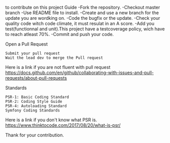 to contribute on this project
Guide
    -Fork the repository.
    -Checkout master branch
    -Use README file to install.
    -Create and use a new branch for the update you are wordking on. 
    -Code the bugfix or the update.
    -Check your quality code witch code climate, it must resulat in an A score.
    -Add you test(functionnal and unit).This project have a testcoverage policy, wich have to reach atleast 70%.
    -Commit and push your code.

Open a Pull Request

    Submit your pull request
    Wait the lead dev to merge the Pull request
    
Here is a link if you are not fluent with pull request
https://docs.github.com/en/github/collaborating-with-issues-and-pull-requests/about-pull-requests

Standards 

    PSR-1: Basic Coding Standard
    PSR-2: Coding Style Guide
    PSR-4: Autoloading Standard
    Symfony Coding Standards

Here is a link if you don't know what PSR is.
https://www.thinktocode.com/2017/08/20/what-is-psr/

Thank for your contribution.
